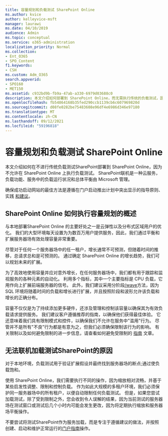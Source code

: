 ```yaml
---
title: 容量规划和负载测试 SharePoint Online
ms.author: kvice
author: kelleyvice-msft
manager: laurawi
ms.date: 04/10/2019
audience: Admin
ms.topic: conceptual
ms.service: o365-administration
localization_priority: Normal
ms.collection:
- Ent_O365
- SPO_Content
f1.keywords:
- CSH
ms.custom: Adm_O365
search.appverid:
- SPO160
- MET150
ms.assetid: c932bd9b-fb9a-47ab-a330-6979d03688c0
description: 本文介绍如何部署到 SharePoint Online，而无需执行传统的负载测试，因为它是不允许的。
ms.openlocfilehash: fb54864168b35fed290ccb1139cb6c607969820d
ms.sourcegitcommit: d08fe0282be75483608e96df4e6986d346e97180
ms.translationtype: MT
ms.contentlocale: zh-CN
ms.lasthandoff: 09/12/2021
ms.locfileid: "59196818"
---
```

# <a name="capacity-planning-and-load-testing-sharepoint-online"></a>容量规划和负载测试 SharePoint Online
本文介绍如何在不进行传统负载测试SharePoint部署到 SharePoint Online，因为不允许在 SharePoint Online 上执行负载测试。 SharePoint联机是一种云服务，负载功能、服务中的负载运行状况和总体平衡由 Microsoft 管理。
  
确保成功启动网站的最佳方法是遵循在门户启动推出计划中突出显示的指导原则、实践 [和建议](planportallaunchroll-out.md)。

## <a name="overview-of-how-sharepoint-online-performs-capacity-planning"></a>SharePoint Online 如何执行容量规划的概述 
与本地部署SharePoint Online 的主要好处之一是云弹性以及分布式区域用户的优化。 我们的大型环境每天设置为为数百万用户提供服务，因此，我们通过平衡和扩展服务器场有效处理容量非常重要。
  
尽管对于任何一个服务器场中的任一租户，增长通常不可预测，但随着时间的推移，总请求总和是可预测的。 通过确定 SharePoint Online 的增长趋势，我们可以规划未来的扩展。
  
为了高效地使用容量并应对意外增长，在任何服务器场中，我们都有用于跟踪和监视服务的各种元素的自动化。 利用多个指标，其中一个主要指标是 CPU 负载，它用作向上扩展前端服务器的信号。 此外，我们建议采用分阶段[/wave](planportallaunchroll-out.md)方法，因为 SQL 环境将随着时间的负载和增长进行扩展，并且按照阶段和波形允许该负载和增长的正确分布。 

容量不仅仅是为了持续添加更多硬件，还涉及管理和控制该容量以确保其为有效负载请求提供服务。 我们建议客户遵循推荐的指南，以确保他们获得最佳体验。 它还意味着我们具有限制模式和控件，以确保我们不允许在服务中"滥用"行为。 尽管并不是所有"不良"行为都是有意为之，但我们必须确保限制该行为的影响。 有关限制以及如何避免限制的进一步信息，请查看如何避免受限制的 [指南](/sharepoint/dev/general-development/how-to-avoid-getting-throttled-or-blocked-in-sharepoint-online) 文章。

## <a name="why-you-cannot-load-test-sharepoint-online"></a>无法联机加载测试SharePoint的原因
对于本地环境，负载测试用于验证扩展假设并最终找到服务器场的断点;通过使负载饱和。 

使用 SharePoint Online，我们需要执行不同的操作，因为缩放相对流畅，并基于某些启发性调整、限制和控制负载。 作为如此大规模的多租户环境，我们必须保护同一服务器场中的所有租户，以便自动限制任何负载测试。 但是，如果您尝试加载测试，除了受到限制之外，您会收到令人误解的结果，因为当前测试的服务器场在测试窗口或测试后几个小时内可能会发生更改，因为将定期执行缩放和服务器场平衡操作。

不要尝试将测试SharePoint作为服务加载，而是专注于遵循建议的做法，并按照创建、启动和维护正常运行的[门户指南](/sharepoint/portal-health)操作。